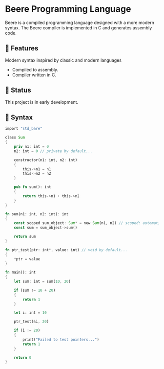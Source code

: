 # Beere Programming Language
Beere is a compiled programming language designed with a more modern syntax. The Beere compiler is implemented in C and generates assembly code.

## 🚀 Features
Modern syntax inspired by classic and modern languages

- Compiled to assembly.
- Compiler written in C.

## 🔧 Status
This project is in early development.

## 📄 Syntax
```rust
import "std_bare"

class Sum
{
    priv n1: int = 0
    n2: int = 0 // private by default...

    constructor(n1: int, n2: int)
    {
        this->n1 = n1
        this->n2 = n2
    }

    pub fn sum(): int
    {
        return this->n1 + this->n2
    }
}

fn sum(n1: int, n2: int): int
{
    const scoped sum_object: Sum* = new Sum(n1, n2) // scoped: automatically frees when it goes out of scope...
    const sum = sum_object->sum()

    return sum
}

fn ptr_test(ptr: int*, value: int) // void by default...
{
    *ptr = value
}

fn main(): int
{
    let sum: int = sum(10, 20)

    if (sum != 10 + 20)
    {
        return 1
    }

    let i: int = 10

    ptr_test(&i, 20)

    if (i != 20)
    {
        print("Failed to test pointers...")
        return 1
    }

    return 0
}
```
